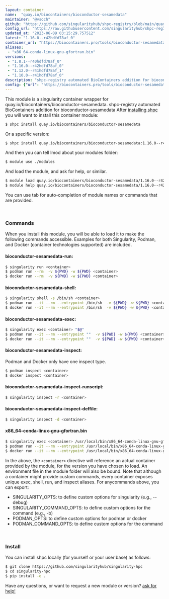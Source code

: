 ```yaml
---
layout: container
name:  "quay.io/biocontainers/bioconductor-sesamedata"
maintainer: "@vsoch"
github: "https://github.com/singularityhub/shpc-registry/blob/main/quay.io/biocontainers/bioconductor-sesamedata/container.yaml"
config_url: "https://raw.githubusercontent.com/singularityhub/shpc-registry/main/quay.io/biocontainers/bioconductor-sesamedata/container.yaml"
updated_at: "2023-06-09 03:15:29.757512"
latest: "1.16.0--r42hdfd78af_0"
container_url: "https://biocontainers.pro/tools/bioconductor-sesamedata"
aliases:
 - "x86_64-conda-linux-gnu-gfortran.bin"
versions:
 - "1.8.1--r40hdfd78af_0"
 - "1.16.0--r42hdfd78af_0"
 - "1.12.0--r41hdfd78af_1"
 - "1.10.0--r41hdfd78af_0"
description: "shpc-registry automated BioContainers addition for bioconductor-sesamedata"
config: {"url": "https://biocontainers.pro/tools/bioconductor-sesamedata", "maintainer": "@vsoch", "description": "shpc-registry automated BioContainers addition for bioconductor-sesamedata", "latest": {"1.16.0--r42hdfd78af_0": "sha256:6125580fcbc46a50b01ff8774c75139074a8fb4ce15f4541564f65b49f9304f8"}, "tags": {"1.8.1--r40hdfd78af_0": "sha256:19bdeec94f0f90864053d9b156d6e78977d52df56e08962e49d15408f388c2ba", "1.16.0--r42hdfd78af_0": "sha256:6125580fcbc46a50b01ff8774c75139074a8fb4ce15f4541564f65b49f9304f8", "1.12.0--r41hdfd78af_1": "sha256:b4df82c5ef2c80f21105670343e039420bf8b1d375d2767106b9c6e1a5059625", "1.10.0--r41hdfd78af_0": "sha256:84b43b9302c9124fc93f7dd2e85d21857dd56af39cbed35ac55022af2ff5831d"}, "docker": "quay.io/biocontainers/bioconductor-sesamedata", "aliases": {"x86_64-conda-linux-gnu-gfortran.bin": "/usr/local/bin/x86_64-conda-linux-gnu-gfortran.bin"}}
---
```


This module is a singularity container wrapper for quay.io/biocontainers/bioconductor-sesamedata.
shpc-registry automated BioContainers addition for bioconductor-sesamedata
After [installing shpc](#install) you will want to install this container module:


```bash
$ shpc install quay.io/biocontainers/bioconductor-sesamedata
```

Or a specific version:

```bash
$ shpc install quay.io/biocontainers/bioconductor-sesamedata:1.16.0--r42hdfd78af_0
```

And then you can tell lmod about your modules folder:

```bash
$ module use ./modules
```

And load the module, and ask for help, or similar.

```bash
$ module load quay.io/biocontainers/bioconductor-sesamedata/1.16.0--r42hdfd78af_0
$ module help quay.io/biocontainers/bioconductor-sesamedata/1.16.0--r42hdfd78af_0
```

You can use tab for auto-completion of module names or commands that are provided.

<br>

### Commands

When you install this module, you will be able to load it to make the following commands accessible.
Examples for both Singularity, Podman, and Docker (container technologies supported) are included.

#### bioconductor-sesamedata-run:

```bash
$ singularity run <container>
$ podman run --rm  -v ${PWD} -w ${PWD} <container>
$ docker run --rm  -v ${PWD} -w ${PWD} <container>
```

#### bioconductor-sesamedata-shell:

```bash
$ singularity shell -s /bin/sh <container>
$ podman run --it --rm --entrypoint /bin/sh  -v ${PWD} -w ${PWD} <container>
$ docker run --it --rm --entrypoint /bin/sh  -v ${PWD} -w ${PWD} <container>
```

#### bioconductor-sesamedata-exec:

```bash
$ singularity exec <container> "$@"
$ podman run --it --rm --entrypoint ""  -v ${PWD} -w ${PWD} <container> "$@"
$ docker run --it --rm --entrypoint ""  -v ${PWD} -w ${PWD} <container> "$@"
```

#### bioconductor-sesamedata-inspect:

Podman and Docker only have one inspect type.

```bash
$ podman inspect <container>
$ docker inspect <container>
```

#### bioconductor-sesamedata-inspect-runscript:

```bash
$ singularity inspect -r <container>
```

#### bioconductor-sesamedata-inspect-deffile:

```bash
$ singularity inspect -d <container>
```


#### x86_64-conda-linux-gnu-gfortran.bin

```bash
$ singularity exec <container> /usr/local/bin/x86_64-conda-linux-gnu-gfortran.bin
$ podman run --it --rm --entrypoint /usr/local/bin/x86_64-conda-linux-gnu-gfortran.bin   -v ${PWD} -w ${PWD} <container> -c " $@"
$ docker run --it --rm --entrypoint /usr/local/bin/x86_64-conda-linux-gnu-gfortran.bin   -v ${PWD} -w ${PWD} <container> -c " $@"
```



In the above, the `<container>` directive will reference an actual container provided
by the module, for the version you have chosen to load. An environment file in the
module folder will also be bound. Note that although a container
might provide custom commands, every container exposes unique exec, shell, run, and
inspect aliases. For anycommands above, you can export:

 - SINGULARITY_OPTS: to define custom options for singularity (e.g., --debug)
 - SINGULARITY_COMMAND_OPTS: to define custom options for the command (e.g., -b)
 - PODMAN_OPTS: to define custom options for podman or docker
 - PODMAN_COMMAND_OPTS: to define custom options for the command

<br>

### Install

You can install shpc locally (for yourself or your user base) as follows:

```bash
$ git clone https://github.com/singularityhub/singularity-hpc
$ cd singularity-hpc
$ pip install -e .
```

Have any questions, or want to request a new module or version? [ask for help!](https://github.com/singularityhub/singularity-hpc/issues)